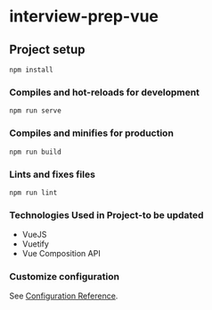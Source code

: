 # interview-prep-vue

## Project setup
```
npm install
```

### Compiles and hot-reloads for development
```
npm run serve
```

### Compiles and minifies for production
```
npm run build
```

### Lints and fixes files
```
npm run lint
```

### Technologies Used in Project-to be updated
- VueJS
- Vuetify
- Vue Composition API

### Customize configuration
See [Configuration Reference](https://cli.vuejs.org/config/).
